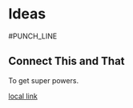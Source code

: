 # Ideas

[](./NOTES.md)
#PUNCH_LINE

## Connect This and That

To get super powers.


[](./NOTES.md#deeplink)

[local link](#ideas)
